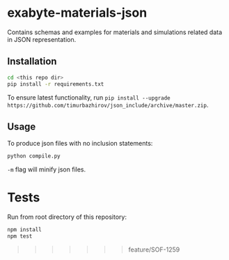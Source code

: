 # exabyte-materials-json

Contains schemas and examples for materials and simulations related data in JSON representation.

## Installation

```bash
cd <this repo dir>
pip install -r requirements.txt
```

To ensure latest functionality, run `pip install --upgrade https://github.com/timurbazhirov/json_include/archive/master.zip`.

## Usage

To produce json files with no inclusion statements:

```bash
python compile.py
```

`-m` flag will minify json files.

# Tests

Run from root directory of this repository:

```bash
npm install
npm test
```
>>>>>>> feature/SOF-1259
